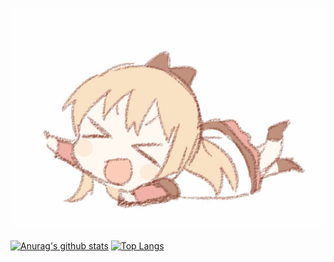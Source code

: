 ![image](https://github.com/nikaidou721/nikaidou721/blob/master/girl2.gif)

[![Anurag's github stats](https://github-readme-stats.vercel.app/api?username=nikaidou721&show_icons=true&theme=tokyonight&hide=issues)](https://github.com/nikaidou721/github-readme-stats)
[![Top Langs](https://github-readme-stats.vercel.app/api/top-langs/?username=nikaidou721&layout=compact&theme=tokyonight)](https://github.com/nikaidou721/github-readme-stats)
<!--
**nikaidou721/nikaidou721** is a ✨ _special_ ✨ repository because its `README.md` (this file) appears on your GitHub profile.

Here are some ideas to get you started:

- 🔭 I’m currently working on ...
- 🌱 I’m currently learning ...
- 👯 I’m looking to collaborate on ...
- 🤔 I’m looking for help with ...
- 💬 Ask me about ...
- 📫 How to reach me: ...
- 😄 Pronouns: ...
- ⚡ Fun fact: ...
-->
